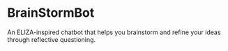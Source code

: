 # BrainStormBot
An ELIZA-inspired chatbot that helps you brainstorm and refine your ideas through reflective questioning.

